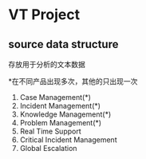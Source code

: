 # VT Project

## source data structure

存放用于分析的文本数据

*在不同产品出现多次，其他的只出现一次

1. Case Management(*)
2. Incident Management(*)
3. Knowledge Management(*)
4. Problem Management(*)
5. Real Time Support
6. Critical Incident Management
7. Global Escalation

